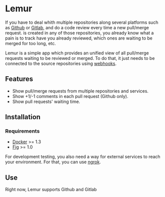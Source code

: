 # Lemur

If you have to deal whith multiple repositories along several platforms such
as [Github](https://github.com) or [Gitlab](https://about.gitlab.com), and do a code review every time a new pull/merge request.
is created in any of those repositories, you already know what a pain is to track
have you already reviewed, which ones are waiting to be merged for too long, etc.

Lemur is a simple app which provides an unified view of all pull/merge requests
waiting to be reviewed or merged. To do that, it just needs to be connected to the
source repositories using [webhooks](https://developer.github.com/webhooks/).

## Features

* Show pull/merge requests from multiple repositories and services.
* Show +1/-1 comments in each pull request (Github only).
* Show pull requests' waiting time.

## Installation

### Requirements

* [Docker](http://docker.com) >= 1.3
* [Fig](http://fig.sh) >= 1.0

For development testing, you also need a way for external services to reach
your environment. For that, you can use [ngrok](https://ngrok.com/).

## Use

Right now, Lemur supports Github and Gitlab 